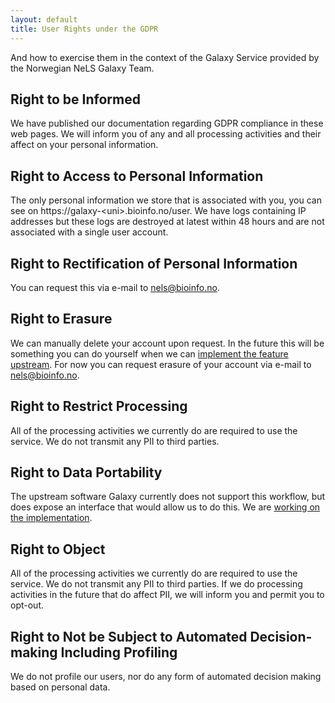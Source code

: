 ```yaml
---
layout: default
title: User Rights under the GDPR
---
```


And how to exercise them in the context of the Galaxy Service provided by the Norwegian NeLS Galaxy Team.


## Right to be Informed

We have published our documentation regarding GDPR compliance in these web pages.
We will inform you of any and all processing activities and their affect on your personal information.

## Right to Access to Personal Information

The only personal information we store that is associated with you, you can see on https://galaxy-\<uni\>.bioinfo.no/user.
We have logs containing IP addresses but these logs are destroyed at latest within 48 hours and are not associated with a single user account.

## Right to Rectification of Personal Information

You can request this via e-mail to nels@bioinfo.no.

## Right to Erasure

We can manually delete your account upon request. In the future this will be something you can do yourself when we can [implement the feature upstream](https://github.com/galaxyproject/galaxy/issues/6081). For now you can request erasure of your account via e-mail to nels@bioinfo.no.

## Right to Restrict Processing

All of the processing activities we currently do are required to use the service. We do not transmit any PII to third parties.

## Right to Data Portability

The upstream software Galaxy currently does not support this workflow, but does expose an interface that would allow us to do this. We are [working on the implementation](https://github.com/galaxyproject/galaxy/issues/6082).

## Right to Object

All of the processing activities we currently do are required to use the service. We do not transmit any PII to third parties.
If we do processing activities in the future that do affect PII, we will inform you and permit you to opt-out.

## Right to Not be Subject to Automated Decision-making Including Profiling

We do not profile our users, nor do any form of automated decision making based on personal data.
